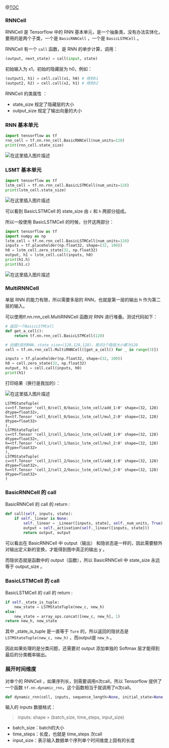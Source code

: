 @[TOC](目录)

### RNNCell

RNNCell 是 Tensorflow 中的 RNN 基本单元，是一个抽象类，没有办法实体化，要用的是两个子类，一个是 `BasicRNNCell` ，一个是 `BasicLSTMCell` 。

RNNCell 有一个 `call` 函数，是 RNN 的单步计算，调用：

```python
(output, next_state) = call(input, state)
```

初始输入为 x1，初始的隐藏层为 h0，例如：

```python
(output1, h1) = cell.call(x1, h0) # 得到h1
(output2, h2) = cell.call(x2, h1) # 得到h2
```

RNNCell 的类属性 ：

- state_size 规定了隐藏层的大小
- output_size 规定了输出向量的大小

###  RNN 基本单元



```python
import tensorflow as tf
rnn_cell = tf.nn.rnn_cell.BasicRNNCell(num_units=128)
print(rnn_cell.state_size)
```



![在这里插入图片描述](https://img-blog.csdnimg.cn/20200913142116127.png#pic_center)





###  LSMT 基本单元



```python
import tensorflow as tf
lstm_cell = tf.nn.rnn_cell.BasicLSTMCell(num_units=128)
print(lstm_cell.state_size)
```



![在这里插入图片描述](https://img-blog.csdnimg.cn/20200913142222644.png#pic_center)

可以看到 BasicLSTMCell 的 state_size 由 `c` 和 `h` 两部分组成。

所以一般使用 BasicLSTMCell 的时候，分开这两部分：



```python
import tensorflow as tf
import numpy as np
lstm_cell = tf.nn.rnn_cell.BasicLSTMCell(num_units=128)
inputs = tf.placeholder(np.float32, shape=(32, 100))
h0 = lstm_cell.zero_state(32, np.float32)
output, h1 = lstm_cell.call(inputs, h0)
print(h1.h)
print(h1.c)
```



![在这里插入图片描述](https://img-blog.csdnimg.cn/20200913142519699.png?x-oss-process=image/watermark,type_ZmFuZ3poZW5naGVpdGk,shadow_10,text_aHR0cHM6Ly9ibG9nLmNzZG4ubmV0L3FxXzM0NDUxOTA5,size_16,color_FFFFFF,t_70#pic_center)



### MultiRNNCell

单层 RNN 的能力有限，所以需要多层的 RNN，也就是第一层的输出 h 作为第二层的输入。

可以使用tf.nn.rnn_cell.MultiRNNCell 函数对 RNN 进行堆叠。测试代码如下：

```python
# 返回一个BasicLSTMCell
def get_a_cell():
	return tf.nn.rnn_cell.BasicLSTMCell(128)

# 创建3层的RNN，state_size=(128,128,128)，表示3个隐层大小都为128
cell = tf.nn.rnn_cell.MultiRNNCell([get_a_cell() for _ in range(3)])

inputs = tf.placeholder(np.float32, shape=(32, 100))
h0 = cell.zero_state(32, np.float32)
output, h1 = cell.call(inputs, h0)
print(h1)
```



打印结果（换行是我加的）：

![在这里插入图片描述](https://img-blog.csdnimg.cn/20200913172557178.png?x-oss-process=image/watermark,type_ZmFuZ3poZW5naGVpdGk,shadow_10,text_aHR0cHM6Ly9ibG9nLmNzZG4ubmV0L3FxXzM0NDUxOTA5,size_16,color_FFFFFF,t_70#pic_center)



```
LSTMStateTuple(
c=<tf.Tensor 'cell_0/cell_0/basic_lstm_cell/add_1:0' shape=(32, 128) dtype=float32>, 
h=<tf.Tensor 'cell_0/cell_0/basic_lstm_cell/mul_2:0' shape=(32, 128) dtype=float32>
), 
LSTMStateTuple(
c=<tf.Tensor 'cell_1/cell_1/basic_lstm_cell/add_1:0' shape=(32, 128) dtype=float32>, 
h=<tf.Tensor 'cell_1/cell_1/basic_lstm_cell/mul_2:0' shape=(32, 128) dtype=float32>
), 
LSTMStateTuple(
c=<tf.Tensor 'cell_2/cell_2/basic_lstm_cell/add_1:0' shape=(32, 128) dtype=float32>, 
h=<tf.Tensor 'cell_2/cell_2/basic_lstm_cell/mul_2:0' shape=(32, 128) dtype=float32>
)
```



### BasicRNNCell 的 call



BasicRNNCell 的 call 的 return :

```python
def call(self, inputs, state):
    if self._linear is None:
        self._linear = _Linear([inputs, state], self._num_units, True)
        output = self._activation(self._linear([inputs, state]))
        return output, output
```

可以看出在 BasicRNNCell 中 output（输出） 和隐状态是一样的，因此需要额外对输出定义新的变换，才能得到图中真正的输出 y 。

而隐状态就是函数中的 output（函数），所以 BasicRNNCell 中 state_size 永远等于 output_size 。



### BasicLSTMCell 的 call



BasicLSTMCell 的 call 的 return :

```python
if self._state_is_tuple:
	new_state = LSTMStateTuple(new_c, new_h)
else:
	new_state = array_ops.concat([new_c, new_h], 1)
return new_h, new_state
```

其中 _state_is_tuple 是一直等于 `Ture` 的，所以返回的隐状态是 ` LSTMStateTuple(new_c, new_h)` ，而output是 `new_h` 。

因此如果处理的是分类问题，还需要对 output 添加单独的 Softmax 层才能得到最后的分类概率输出。



### 展开时间维度

对单个的 RNNCell ，如果序列长，则需要调用n次call，所以 Tensorflow 提供了一个函数 `tf.nn.dynamic_rnn`，这个函数相当于就调用了n次call。



```python
def dynamic_rnn(cell, inputs, sequence_length=None, initial_state=None, dtype=None, parallel_iterations=None, swap_memory=False, time_major=False, scope=None):
```



输入的 inputs 数据格式：

> inputs: shape = (batch_size, time_steps, input_size) 

- batch_size：batch的大小
- time_steps：长度，也就是 time_steps 次call
- input_size：表示输入数据单个序列单个时间维度上固有的长度